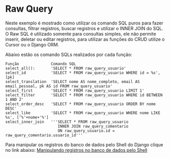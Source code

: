 Raw Query
===

Neste exemplo é mostrado como utilizar os comando SQL puros para fazer consultas, filtrar registros, buscar registros e 
utilizar o INNER JOIN do SQL. O Raw SQL é utilizado somente para consultas simples, ele não permite inserir, deletar ou 
editar registros, para utilizar as funções do CRUD utilize o Cursor ou o Django ORM.

Abaixo estão os comando SQLs realizados por cada função:

    Função              Comando SQL
    select_all():       'SELECT * FROM raw_query_usuario'
    select_id           'SELECT * FROM raw_query_usuario WHERE id = %s', [pk]
    select_translation  'SELECT nome AS nome_completo, email AS email_pessoal, pk AS id FROM raw_query_usuario'
    select_first        'SELECT * FROM raw_query_usuario LIMIT 1'
    select_filter       'SELECT * FROM raw_query_usuario WHERE id BETWEEN 1 AND 2'
    select_order_desc   'SELECT * FROM raw_query_usuario ORDER BY nome DESC'
    select_like         'SELECT * FROM raw_query_usuario WHERE nome LIKE %s', ['%'+nome+'%']
    select_inner_join   '''SELECT * FROM raw_query_usuario 
                           INNER JOIN raw_query_comentario 
                           ON raw_query_usuario.id = raw_query_comentario.usuario_id'''



Para manipular os registros do banco de dados pelo Shell do Django clique no link abaixo:
[Manipulando registros no banco de dados pelo Shell](manipulando-registros-shell/README.md)
